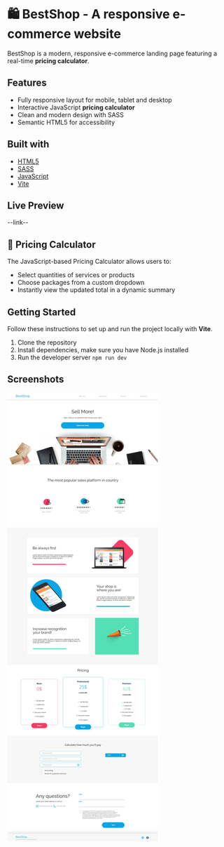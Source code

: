 # 🛍️ BestShop - A responsive e-commerce website

BestShop is a modern, responsive e-commerce landing page featuring a real-time **pricing calculator**.

## Features
- Fully responsive layout for mobile, tablet and desktop
- Interactive JavaScript **pricing calculator**
- Clean and modern design with SASS 
- Semantic HTML5 for accessibility 

## Built with 
- [HTML5](https://developer.mozilla.org/en-US/docs/Web/Guide/HTML/HTML5)
- [SASS](https://sass-lang.com/)
- [JavaScript](https://developer.mozilla.org/en-US/docs/Web/JavaScript)
- [Vite](https://vitejs.dev/)

## Live Preview
--link--

## 🧮 Pricing Calculator 
The JavaScript-based Pricing Calculator allows users to:
- Select quantities of services or products
- Choose packages from a custom dropdown
- Instantly view the updated total in a dynamic summary

## Getting Started 
Follow these instructions to set up and run the project locally with **Vite**.

1. Clone the repository
2. Install dependencies, make sure you have Node.js installed
3. Run the developer server `npm run dev`

## Screenshots
![BestShop](./BestShopResponsive/assets/screenshot1.jpg)